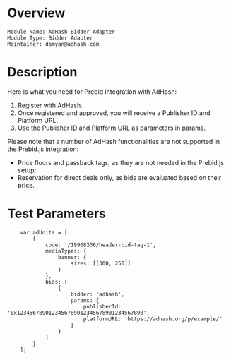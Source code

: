 # Overview

```
Module Name: AdHash Bidder Adapter
Module Type: Bidder Adapter
Maintainer: damyan@adhash.com
```

# Description

Here is what you need for Prebid integration with AdHash:
1. Register with AdHash.
2. Once registered and approved, you will receive a Publisher ID and Platform URL.
3. Use the Publisher ID and Platform URL as parameters in params.

Please note that a number of AdHash functionalities are not supported in the Prebid.js integration:
* Price floors and passback tags, as they are not needed in the Prebid.js setup;
* Reservation for direct deals only, as bids are evaluated based on their price.

# Test Parameters
```
    var adUnits = [
        {
            code: '/19968336/header-bid-tag-1',
            mediaTypes: {
                banner: {
                    sizes: [[300, 250]]
                }
            },
            bids: [
                {
                    bidder: 'adhash',
                    params: {
                        publisherId: '0x1234567890123456789012345678901234567890',
                        platformURL: 'https://adhash.org/p/example/'
                    }
                }
            ]
        }
    ];
```